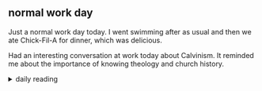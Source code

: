 ## normal work day

Just a normal work day today. I went swimming after as usual and then we ate Chick-Fil-A for dinner, which was delicious.

Had an interesting conversation at work today about Calvinism. It reminded me about the importance of knowing theology and church history.

<details markdown="1">
<summary>daily reading</summary>

| {{ page.date | date: "%B %-d, %Y" }} |
| :-------------: |
| [2 Kings 16; Titus 2; Hos. 9; Ps. 126–128]({% link _Bible/Bible-year-1.md %}) |
| [BC 14-15; HC 40-44; CD II: Art. 4-7]({% link _three_forms/three-forms-month-3.md %}) |
| [The Nicene Creed](https://threeforms.org/the-nicene-creed/) |

</details>